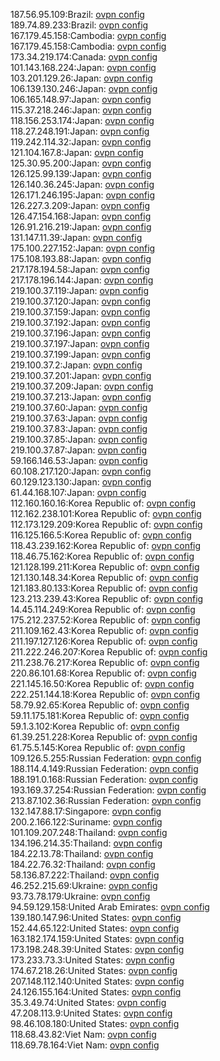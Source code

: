 187.56.95.109:Brazil: [ovpn config](vpn/187_56_95_109.ovpn)  
189.74.89.233:Brazil: [ovpn config](vpn/189_74_89_233.ovpn)  
167.179.45.158:Cambodia: [ovpn config](vpn/167_179_45_158.ovpn)  
167.179.45.158:Cambodia: [ovpn config](vpn/167_179_45_158.ovpn)  
173.34.219.174:Canada: [ovpn config](vpn/173_34_219_174.ovpn)  
101.143.168.224:Japan: [ovpn config](vpn/101_143_168_224.ovpn)  
103.201.129.26:Japan: [ovpn config](vpn/103_201_129_26.ovpn)  
106.139.130.246:Japan: [ovpn config](vpn/106_139_130_246.ovpn)  
106.165.148.97:Japan: [ovpn config](vpn/106_165_148_97.ovpn)  
115.37.218.246:Japan: [ovpn config](vpn/115_37_218_246.ovpn)  
118.156.253.174:Japan: [ovpn config](vpn/118_156_253_174.ovpn)  
118.27.248.191:Japan: [ovpn config](vpn/118_27_248_191.ovpn)  
119.242.114.32:Japan: [ovpn config](vpn/119_242_114_32.ovpn)  
121.104.167.8:Japan: [ovpn config](vpn/121_104_167_8.ovpn)  
125.30.95.200:Japan: [ovpn config](vpn/125_30_95_200.ovpn)  
126.125.99.139:Japan: [ovpn config](vpn/126_125_99_139.ovpn)  
126.140.36.245:Japan: [ovpn config](vpn/126_140_36_245.ovpn)  
126.171.246.195:Japan: [ovpn config](vpn/126_171_246_195.ovpn)  
126.227.3.209:Japan: [ovpn config](vpn/126_227_3_209.ovpn)  
126.47.154.168:Japan: [ovpn config](vpn/126_47_154_168.ovpn)  
126.91.216.219:Japan: [ovpn config](vpn/126_91_216_219.ovpn)  
131.147.11.39:Japan: [ovpn config](vpn/131_147_11_39.ovpn)  
175.100.227.152:Japan: [ovpn config](vpn/175_100_227_152.ovpn)  
175.108.193.88:Japan: [ovpn config](vpn/175_108_193_88.ovpn)  
217.178.194.58:Japan: [ovpn config](vpn/217_178_194_58.ovpn)  
217.178.196.144:Japan: [ovpn config](vpn/217_178_196_144.ovpn)  
219.100.37.119:Japan: [ovpn config](vpn/219_100_37_119.ovpn)  
219.100.37.120:Japan: [ovpn config](vpn/219_100_37_120.ovpn)  
219.100.37.159:Japan: [ovpn config](vpn/219_100_37_159.ovpn)  
219.100.37.192:Japan: [ovpn config](vpn/219_100_37_192.ovpn)  
219.100.37.196:Japan: [ovpn config](vpn/219_100_37_196.ovpn)  
219.100.37.197:Japan: [ovpn config](vpn/219_100_37_197.ovpn)  
219.100.37.199:Japan: [ovpn config](vpn/219_100_37_199.ovpn)  
219.100.37.2:Japan: [ovpn config](vpn/219_100_37_2.ovpn)  
219.100.37.201:Japan: [ovpn config](vpn/219_100_37_201.ovpn)  
219.100.37.209:Japan: [ovpn config](vpn/219_100_37_209.ovpn)  
219.100.37.213:Japan: [ovpn config](vpn/219_100_37_213.ovpn)  
219.100.37.60:Japan: [ovpn config](vpn/219_100_37_60.ovpn)  
219.100.37.63:Japan: [ovpn config](vpn/219_100_37_63.ovpn)  
219.100.37.83:Japan: [ovpn config](vpn/219_100_37_83.ovpn)  
219.100.37.85:Japan: [ovpn config](vpn/219_100_37_85.ovpn)  
219.100.37.87:Japan: [ovpn config](vpn/219_100_37_87.ovpn)  
59.166.146.53:Japan: [ovpn config](vpn/59_166_146_53.ovpn)  
60.108.217.120:Japan: [ovpn config](vpn/60_108_217_120.ovpn)  
60.129.123.130:Japan: [ovpn config](vpn/60_129_123_130.ovpn)  
61.44.168.107:Japan: [ovpn config](vpn/61_44_168_107.ovpn)  
112.160.160.16:Korea Republic of: [ovpn config](vpn/112_160_160_16.ovpn)  
112.162.238.101:Korea Republic of: [ovpn config](vpn/112_162_238_101.ovpn)  
112.173.129.209:Korea Republic of: [ovpn config](vpn/112_173_129_209.ovpn)  
116.125.166.5:Korea Republic of: [ovpn config](vpn/116_125_166_5.ovpn)  
118.43.239.162:Korea Republic of: [ovpn config](vpn/118_43_239_162.ovpn)  
118.46.75.162:Korea Republic of: [ovpn config](vpn/118_46_75_162.ovpn)  
121.128.199.211:Korea Republic of: [ovpn config](vpn/121_128_199_211.ovpn)  
121.130.148.34:Korea Republic of: [ovpn config](vpn/121_130_148_34.ovpn)  
121.183.80.133:Korea Republic of: [ovpn config](vpn/121_183_80_133.ovpn)  
123.213.239.43:Korea Republic of: [ovpn config](vpn/123_213_239_43.ovpn)  
14.45.114.249:Korea Republic of: [ovpn config](vpn/14_45_114_249.ovpn)  
175.212.237.52:Korea Republic of: [ovpn config](vpn/175_212_237_52.ovpn)  
211.109.162.43:Korea Republic of: [ovpn config](vpn/211_109_162_43.ovpn)  
211.197.127.126:Korea Republic of: [ovpn config](vpn/211_197_127_126.ovpn)  
211.222.246.207:Korea Republic of: [ovpn config](vpn/211_222_246_207.ovpn)  
211.238.76.217:Korea Republic of: [ovpn config](vpn/211_238_76_217.ovpn)  
220.86.101.68:Korea Republic of: [ovpn config](vpn/220_86_101_68.ovpn)  
221.145.16.50:Korea Republic of: [ovpn config](vpn/221_145_16_50.ovpn)  
222.251.144.18:Korea Republic of: [ovpn config](vpn/222_251_144_18.ovpn)  
58.79.92.65:Korea Republic of: [ovpn config](vpn/58_79_92_65.ovpn)  
59.11.175.181:Korea Republic of: [ovpn config](vpn/59_11_175_181.ovpn)  
59.1.3.102:Korea Republic of: [ovpn config](vpn/59_1_3_102.ovpn)  
61.39.251.228:Korea Republic of: [ovpn config](vpn/61_39_251_228.ovpn)  
61.75.5.145:Korea Republic of: [ovpn config](vpn/61_75_5_145.ovpn)  
109.126.5.255:Russian Federation: [ovpn config](vpn/109_126_5_255.ovpn)  
188.114.4.149:Russian Federation: [ovpn config](vpn/188_114_4_149.ovpn)  
188.191.0.168:Russian Federation: [ovpn config](vpn/188_191_0_168.ovpn)  
193.169.37.254:Russian Federation: [ovpn config](vpn/193_169_37_254.ovpn)  
213.87.102.36:Russian Federation: [ovpn config](vpn/213_87_102_36.ovpn)  
132.147.88.17:Singapore: [ovpn config](vpn/132_147_88_17.ovpn)  
200.2.166.122:Suriname: [ovpn config](vpn/200_2_166_122.ovpn)  
101.109.207.248:Thailand: [ovpn config](vpn/101_109_207_248.ovpn)  
134.196.214.35:Thailand: [ovpn config](vpn/134_196_214_35.ovpn)  
184.22.13.78:Thailand: [ovpn config](vpn/184_22_13_78.ovpn)  
184.22.76.32:Thailand: [ovpn config](vpn/184_22_76_32.ovpn)  
58.136.87.222:Thailand: [ovpn config](vpn/58_136_87_222.ovpn)  
46.252.215.69:Ukraine: [ovpn config](vpn/46_252_215_69.ovpn)  
93.73.78.179:Ukraine: [ovpn config](vpn/93_73_78_179.ovpn)  
94.59.129.158:United Arab Emirates: [ovpn config](vpn/94_59_129_158.ovpn)  
139.180.147.96:United States: [ovpn config](vpn/139_180_147_96.ovpn)  
152.44.65.122:United States: [ovpn config](vpn/152_44_65_122.ovpn)  
163.182.174.159:United States: [ovpn config](vpn/163_182_174_159.ovpn)  
173.198.248.39:United States: [ovpn config](vpn/173_198_248_39.ovpn)  
173.233.73.3:United States: [ovpn config](vpn/173_233_73_3.ovpn)  
174.67.218.26:United States: [ovpn config](vpn/174_67_218_26.ovpn)  
207.148.112.140:United States: [ovpn config](vpn/207_148_112_140.ovpn)  
24.126.155.164:United States: [ovpn config](vpn/24_126_155_164.ovpn)  
35.3.49.74:United States: [ovpn config](vpn/35_3_49_74.ovpn)  
47.208.113.9:United States: [ovpn config](vpn/47_208_113_9.ovpn)  
98.46.108.180:United States: [ovpn config](vpn/98_46_108_180.ovpn)  
118.68.43.82:Viet Nam: [ovpn config](vpn/118_68_43_82.ovpn)  
118.69.78.164:Viet Nam: [ovpn config](vpn/118_69_78_164.ovpn)  
